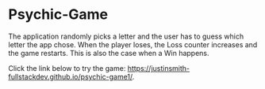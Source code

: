 # Psychic-Game

The application randomly picks a letter and the user has to guess which letter the app chose. 
When the player loses, the Loss counter increases and the game restarts. This is also the case when a Win happens.

Click the link below to try the game:
https://justinsmith-fullstackdev.github.io/psychic-game1/.